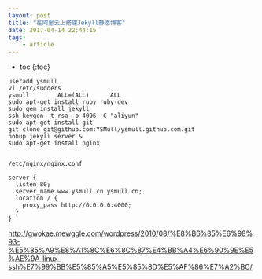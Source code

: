 ```yaml
---
layout: post
title: "在阿里云上搭建Jekyll静态博客"
date: 2017-04-14 22:44:15
tags:
    - article
---
```


* toc
{:toc}

```
useradd ysmull
vi /etc/sudoers
ysmull        ALL=(ALL)      ALL
sudo apt-get install ruby ruby-dev
sudo gem install jekyll
ssh-keygen -t rsa -b 4096 -C "aliyun"
sudo apt-get install git
git clone git@github.com:YSMull/ysmull.github.com.git
nohup jekyll server &
sudo apt-get install nginx


```

```
/etc/nginx/nginx.conf

server {
  listen 80;
  server_name www.ysmull.cn ysmull.cn;
  location / {
    proxy_pass http://0.0.0.0:4000;
  }
}
```

http://gwokae.mewggle.com/wordpress/2010/08/%E8%B6%85%E6%98%93-%E5%85%A9%E8%A1%8C%E6%8C%87%E4%BB%A4%E6%90%9E%E5%AE%9A-linux-ssh%E7%99%BB%E5%85%A5%E5%85%8D%E5%AF%86%E7%A2%BC/
